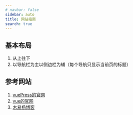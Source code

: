 ```yaml
---
# navbar: false
sidebar: auto
title: 网站指南
search: true
---
```


## 基本布局
1. 从上往下
2. 以导航栏为主以侧边栏为辅（每个导航只显示当前页的标题）

## 参考网站 
1. [vuePress的官网](https://v0.vuepress.vuejs.org/zh/)
2. [vue的官网](https://cn.vuejs.org/)
3. [木易杨博客](https://muyiy.cn/)

